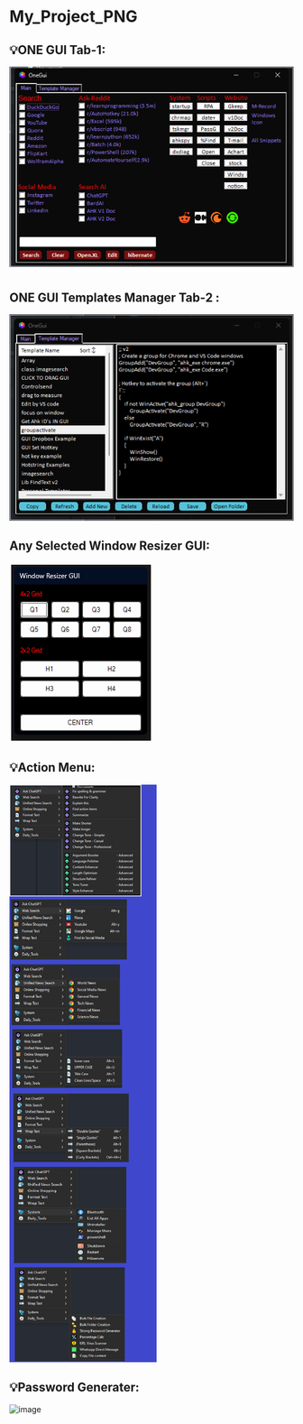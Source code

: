 # My_Project_PNG

## 💡ONE GUI Tab-1:
![Description of the image](My_AHK_Project_Snaps/ONE_GUI.png "Logo Title Text 1")

## ONE GUI Templates Manager Tab-2 :
![Description of the image](My_AHK_Project_Snaps/ONE_GUI_Templates_Manager.png)

## Any Selected Window Resizer GUI:
![Description of the image](My_AHK_Project_Snaps/Window_Resizer_GUI.png)

## 💡Action Menu:
![Description of the image](My_AHK_Project_Snaps/Action_Menu.png)

## 💡Password Generater:
![image]()
